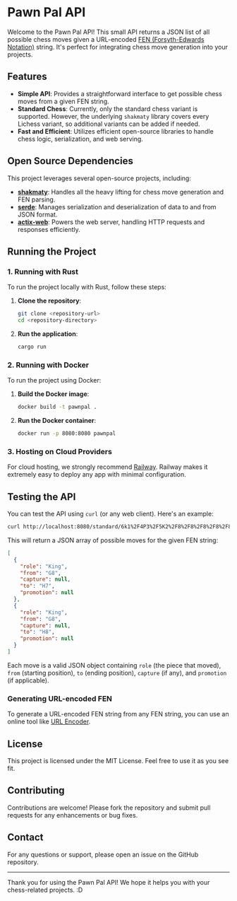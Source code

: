 # Pawn Pal API

Welcome to the Pawn Pal API! This small API returns a JSON list of all possible chess moves given a URL-encoded [FEN (Forsyth-Edwards Notation)](https://en.wikipedia.org/wiki/Forsyth%E2%80%93Edwards_Notation) string. It's perfect for integrating chess move generation into your projects.

## Features

- **Simple API**: Provides a straightforward interface to get possible chess moves from a given FEN string.
- **Standard Chess**: Currently, only the standard chess variant is supported. However, the underlying `shakmaty` library covers every Lichess variant, so additional variants can be added if needed.
- **Fast and Efficient**: Utilizes efficient open-source libraries to handle chess logic, serialization, and web serving.

## Open Source Dependencies

This project leverages several open-source projects, including:

- **[shakmaty](https://github.com/niklasf/shakmaty)**: Handles all the heavy lifting for chess move generation and FEN parsing.
- **[serde](https://github.com/serde-rs/serde)**: Manages serialization and deserialization of data to and from JSON format.
- **[actix-web](https://github.com/actix/actix-web)**: Powers the web server, handling HTTP requests and responses efficiently.

## Running the Project

### 1. Running with Rust

To run the project locally with Rust, follow these steps:

1. **Clone the repository**:

   ```sh
   git clone <repository-url>
   cd <repository-directory>
   ```

2. **Run the application**:

   ```sh
   cargo run
   ```

### 2. Running with Docker

To run the project using Docker:

1. **Build the Docker image**:

   ```sh
   docker build -t pawnpal .
   ```

2. **Run the Docker container**:

   ```sh
   docker run -p 8080:8080 pawnpal
   ```

### 3. Hosting on Cloud Providers

For cloud hosting, we strongly recommend [Railway](https://railway.app). Railway makes it extremely easy to deploy any app with minimal configuration.

## Testing the API

You can test the API using `curl` (or any web client). Here's an example:

```sh
curl http://localhost:8080/standard/6k1%2F4P3%2F5K2%2F8%2F8%2F8%2F8%2F8%20b%20-%20-%200%201
```

This will return a JSON array of possible moves for the given FEN string:

```json
[
  {
    "role": "King",
    "from": "G8",
    "capture": null,
    "to": "H7",
    "promotion": null
  },
  {
    "role": "King",
    "from": "G8",
    "capture": null,
    "to": "H8",
    "promotion": null
  }
]
```

Each move is a valid JSON object containing `role` (the piece that moved), `from` (starting position), `to` (ending position), `capture` (if any), and `promotion` (if applicable).

### Generating URL-encoded FEN

To generate a URL-encoded FEN string from any FEN string, you can use an online tool like [URL Encoder](https://www.urlencoder.org/).

## License

This project is licensed under the MIT License. Feel free to use it as you see fit.

## Contributing

Contributions are welcome! Please fork the repository and submit pull requests for any enhancements or bug fixes.

## Contact

For any questions or support, please open an issue on the GitHub repository.

---

Thank you for using the Pawn Pal API! We hope it helps you with your chess-related projects. :D
